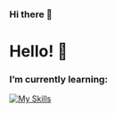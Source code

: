 ### Hi there 👋
<h1>Hello! 👋</h1>
<h3>I’m currently learning:</h3> 

[![My Skills](https://skillicons.dev/icons?i=js,html,css,react,cs,cpp,java,github)](https://skillicons.dev)

<!--
**TomekP00/TomekP00** is a ✨ _special_ ✨ repository because its `README.md` (this file) appears on your GitHub profile.

Here are some ideas to get you started:

- 🔭 I’m currently working on ...
- 🌱 I’m currently learning ...
- 👯 I’m looking to collaborate on ...
- 🤔 I’m looking for help with ...
- 💬 Ask me about ...
- 📫 How to reach me: ...
- 😄 Pronouns: ...
- ⚡ Fun fact: ...
-->
